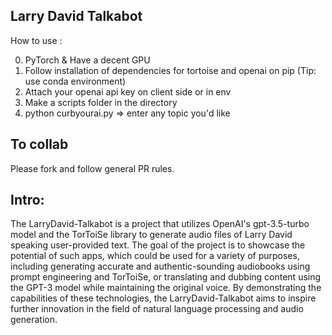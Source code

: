 
## Larry David Talkabot



How to use : 

0. PyTorch & Have a decent GPU
1. Follow installation of dependencies for tortoise and openai on pip (Tip: use conda environment)
2. Attach your openai api key on client side or in env
3. Make a scripts folder in the directory
4. python curbyourai.py => enter any topic you'd like

## To collab
Please fork and follow general PR rules.
 
## Intro:
The LarryDavid-Talkabot is a project that utilizes OpenAI's gpt-3.5-turbo model and the TorToiSe library to generate audio files of Larry David speaking user-provided text. The goal of the project is to showcase the potential of such apps, which could be used for a variety of purposes, including generating accurate and authentic-sounding audiobooks using prompt engineering and TorToiSe, or translating and dubbing content using the GPT-3 model while maintaining the original voice. By demonstrating the capabilities of these technologies, the LarryDavid-Talkabot aims to inspire further innovation in the field of natural language processing and audio generation.
